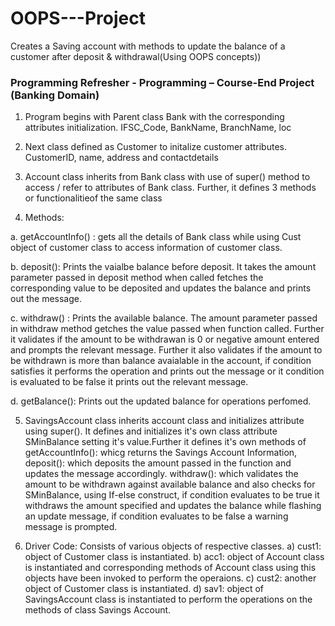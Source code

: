 # OOPS---Project
Creates a Saving account with methods to update the balance of a customer after deposit &amp; withdrawal(Using OOPS concepts))


### Programming Refresher -  Programming – Course-End Project (Banking Domain)


1. Program begins with Parent class Bank with the corresponding attributes initialization.
  IFSC_Code, BankName, BranchName, loc

2. Next class defined as Customer to initalize customer attributes.
  CustomerID, name, address and contactdetails

3. Account class inherits from Bank class with use of super() method to access / refer to attributes of Bank class. Further, it defines 3 methods or functionalitieof the same class

4. Methods: 

a. getAccountInfo() : gets all the details of Bank class while using Cust object of customer class to access
     information of customer class.
     
b. deposit(): Prints the vaialbe balance before deposit. It takes the amount parameter passed in deposit method
    when called fetches the corresponding value to be deposited and updates the balance and prints out the message.
    
c. withdraw() : Prints the available balance. The amount parameter passed in withdraw method getches the value 
    passed when function called. Further it validates if the amount to be withdrawan is 0 or negative amount entered
    and prompts the relevant message. Further it also validates if the amount to be withdrawn is more than balance
    avaialable in the account, if condition satisfies it performs the operation and prints out the message or it condition
    is evaluated to be false it prints out the relevant message.
    
d. getBalance(): Prints out the updated balance for operations perfomed.

5. SavingsAccount class inherits account class and initializes attribute using super(). It defines and initializes it's own
  class attribute SMinBalance setting it's value.Further it defines it's own methods of getAccountInfo(): whicg returns
  the Savings Account Information, deposit(): which deposits the amount passed in the function and updates the message accordingly.
  withdraw(): which validates the amount to be withdrawn against available balance and also checks for SMinBalance,
  using If-else construct, if condition evaluates to be true it withdraws the amount specified and updates the balance
  while flashing an update message, if condition evaluates to be false a warning message is prompted.


6. Driver Code: Consists of various objects of respective classes.
  a) cust1: object of Customer class is instantiated.
  b) acc1: object of Account class is instantiated and corresponding methods of Account class using this objects have been invoked to perform the operaions.
  c) cust2: another object of Customer class is instantiated.
  d) sav1: object of SavingsAccount class is instantiated to perform the operations on the methods of class Savings Account.

